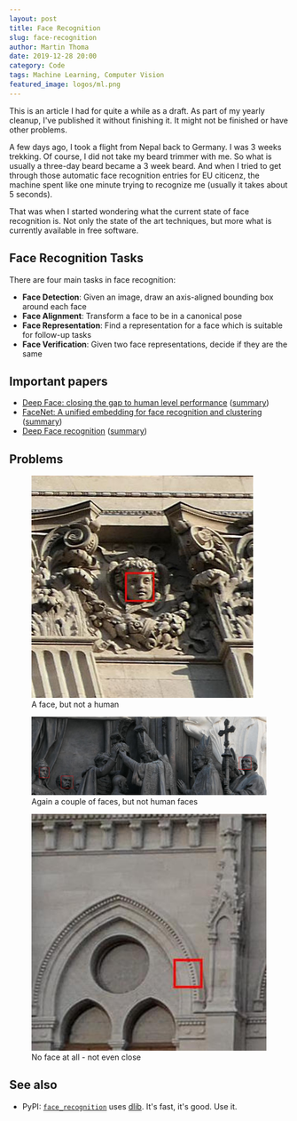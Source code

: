 ```yaml
---
layout: post
title: Face Recognition
slug: face-recognition
author: Martin Thoma
date: 2019-12-28 20:00
category: Code
tags: Machine Learning, Computer Vision
featured_image: logos/ml.png
---
```

<div class="info">This is an article I had for quite a while as a draft. As part of my yearly cleanup, I've published it without finishing it. It might not be finished or have other problems.</div>

A few days ago, I took a flight from Nepal back to Germany. I was 3 weeks
trekking. Of course, I did not take my beard trimmer with me. So what is
usually a three-day beard became a 3 week beard. And when I tried to get through
those automatic face recognition entries for EU citicenz, the machine spent like
one minute trying to recognize me (usually it takes about 5 seconds).

That was when I started wondering what the current state of face recognition is.
Not only the state of the art techniques, but more what is currently available
in free software.


## Face Recognition Tasks

There are four main tasks in face recognition:

* **Face Detection**: Given an image, draw an axis-aligned bounding box around each face
* **Face Alignment**: Transform a face to be in a canonical pose
* **Face Representation**: Find a representation for a face which is suitable for follow-up tasks
* **Face Verification**: Given two face representations, decide if they are the same

## Important papers

<ul>
    <li><a href="https://www.cs.toronto.edu/~ranzato/publications/taigman_cvpr14.pdf">Deep Face: closing the gap to human level performance</a> (<a href="https://www.shortscience.org/paper?bibtexKey=conf/cvpr/TaigmanYRW14#martinthoma">summary</a>)</li>
    <li><a href="https://arxiv.org/abs/1503.03832">FaceNet: A unified embedding for face recognition and clustering</a> (<a href="https://www.shortscience.org/paper?bibtexKey=journals/corr/1503.03832">summary</a>)</li>
    <li><a href="https://www.robots.ox.ac.uk/~vgg/publications/2015/Parkhi15/parkhi15.pdf">Deep Face recognition</a> (<a href="https://www.shortscience.org/paper?bibtexKey=conf/bmvc/ParkhiVZ15">summary</a>)</li>
</ul>


## Problems

<figure class="wp-caption aligncenter img-thumbnail">
    <a href="../images/2019/04/face_recongition_error_statue.jpg"><img src="../images/2019/04/face_recongition_error_statue.jpg" alt="A face, but not a human" style="width: 400px;"/></a>
    <figcaption class="text-center">A face, but not a human</figcaption>
</figure>

<figure class="wp-caption aligncenter img-thumbnail">
    <a href="../images/2019/04/face_recongition_error_statue-3.jpg"><img src="../images/2019/04/face_recongition_error_statue-3.jpg" alt="Again a couple of faces, but not human faces" style="width: 512px;"/></a>
    <figcaption class="text-center">Again a couple of faces, but not human faces</figcaption>
</figure>

<figure class="wp-caption aligncenter img-thumbnail">
    <a href="../images/2019/04/face_recongition_error_noface.jpg"><img src="../images/2019/04/face_recongition_error_noface.jpg" alt="No face at all - not even close" style="width: 512px;"/></a>
    <figcaption class="text-center">No face at all - not even close</figcaption>
</figure>


## See also

* PyPI: [`face_recognition`](https://pypi.org/project/face_recognition/) uses [dlib](http://dlib.net/). It's fast, it's good. Use it.
